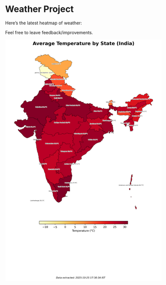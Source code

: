 # Weather Project

Here’s the latest heatmap of weather:

Feel free to leave feedback/improvements.

![India Heatmap](docs/assets/india_heatmap.png?v=FCBBE5)
